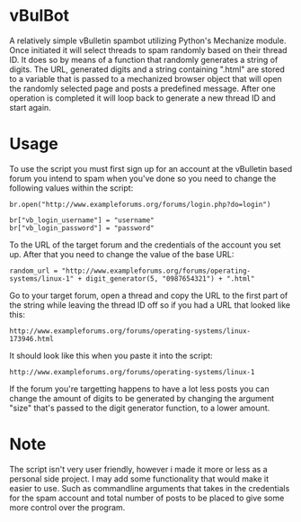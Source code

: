 # vBulBot

A relatively simple vBulletin spambot utilizing Python's Mechanize module. Once initiated it will select threads to spam randomly based on their thread ID.
It does so by means of a function that randomly generates a string of digits. The URL, generated digits and a string containing ".html" are
stored to a variable that is passed to a mechanized browser object that will open the randomly selected page and posts a predefined message.
After one operation is completed it will loop back to generate a new thread ID and start again. 

# Usage

To use the script you must first sign up for an account at the vBulletin based forum you intend to spam 
when you've done so you need to change the following values within the script:

```
br.open("http://www.exampleforums.org/forums/login.php?do=login")

br["vb_login_username"] = "username"
br["vb_login_password"] = "password"
```

To the URL of the target forum and the credentials of the account you set up. After that you need to change the value of the base URL:

```
random_url = "http://www.exampleforums.org/forums/operating-systems/linux-1" + digit_generator(5, "0987654321") + ".html"
```

Go to your target forum, open a thread and copy the URL to the first part of the string while leaving the thread ID off
so if you had a URL that looked like this:

```
http://www.exampleforums.org/forums/operating-systems/linux-173946.html
```
It should look like this when you paste it into the script:

```
http://www.exampleforums.org/forums/operating-systems/linux-1
```

If the forum you're targetting happens to have a lot less posts you can change the amount of digits to be generated by changing the argument "size"
that's passed to the digit generator function, to a lower amount.
 

# Note
The script isn't very user friendly, however i made it more or less as a personal side project. I may add some functionality that would 
make it easier to use. Such as commandline arguments that takes in the credentials for the spam account and total number of posts to 
be placed to give some more control over the program.
